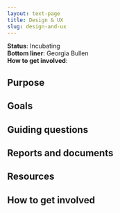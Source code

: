 ```yaml
---
layout: text-page
title: Design & UX
slug: design-and-ux
---
```


**Status**: Incubating<br>
**Bottom liner**: Georgia Bullen<br>
**How to get involved**:

## Purpose

## Goals

## Guiding questions

## Reports and documents

## Resources

## How to get involved
